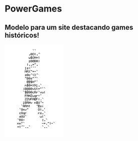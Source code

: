# PowerGames
## Modelo para um site destacando games históricos!

![Homen Digital](https://github.com/jromolina/PowerGames/blob/main/caminhando%20(1).gif)


